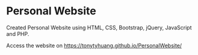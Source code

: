 # Personal Website
Created Personal Website using HTML, CSS, Bootstrap, jQuery, JavaScript and PHP.

Access the website on https://tonytyhuang.github.io/PersonalWebsite/
